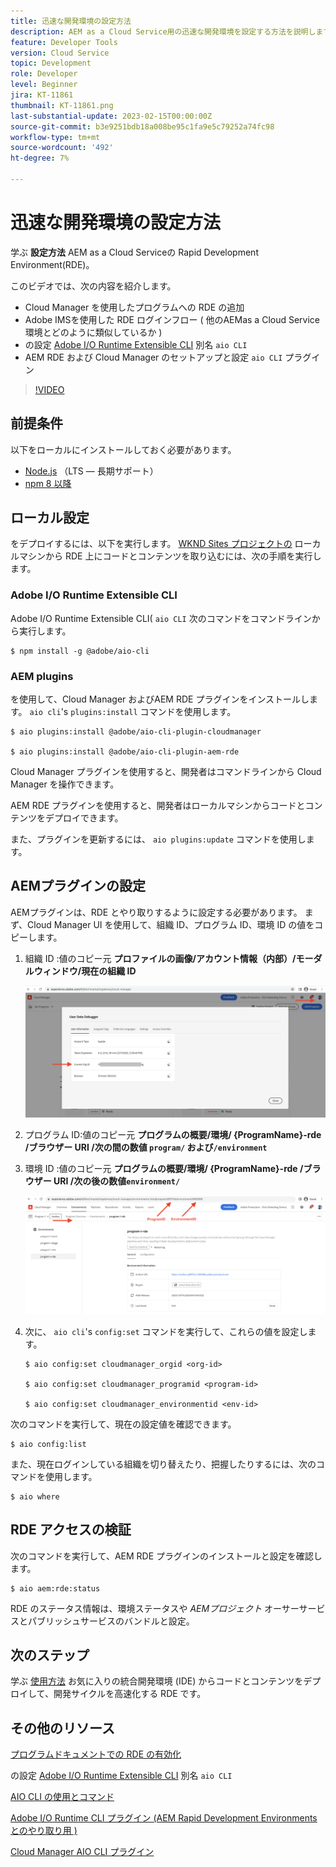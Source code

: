 ```yaml
---
title: 迅速な開発環境の設定方法
description: AEM as a Cloud Service用の迅速な開発環境を設定する方法を説明します。
feature: Developer Tools
version: Cloud Service
topic: Development
role: Developer
level: Beginner
jira: KT-11861
thumbnail: KT-11861.png
last-substantial-update: 2023-02-15T00:00:00Z
source-git-commit: b3e9251bdb18a008be95c1fa9e5c79252a74fc98
workflow-type: tm+mt
source-wordcount: '492'
ht-degree: 7%

---
```



# 迅速な開発環境の設定方法

学ぶ **設定方法** AEM as a Cloud Serviceの Rapid Development Environment(RDE)。

このビデオでは、次の内容を紹介します。

- Cloud Manager を使用したプログラムへの RDE の追加
- Adobe IMSを使用した RDE ログインフロー ( 他のAEMas a Cloud Service環境とどのように類似しているか )
- の設定 [Adobe I/O Runtime Extensible CLI](https://developer.adobe.com/runtime/docs/guides/tools/cli_install/) 別名 `aio CLI`
- AEM RDE および Cloud Manager のセットアップと設定 `aio CLI` プラグイン

>[!VIDEO](https://video.tv.adobe.com/v/3415490?quality=12&learn=on)

## 前提条件

以下をローカルにインストールしておく必要があります。

- [Node.js](https://nodejs.org/ja/) （LTS — 長期サポート）
- [npm 8 以降](https://docs.npmjs.com/)

## ローカル設定

をデプロイするには、以下を実行します。 [WKND Sites プロジェクトの](https://github.com/adobe/aem-guides-wknd#aem-wknd-sites-project) ローカルマシンから RDE 上にコードとコンテンツを取り込むには、次の手順を実行します。

### Adobe I/O Runtime Extensible CLI

Adobe I/O Runtime Extensible CLI( `aio CLI` 次のコマンドをコマンドラインから実行します。

```shell
$ npm install -g @adobe/aio-cli
```

### AEM plugins

を使用して、Cloud Manager およびAEM RDE プラグインをインストールします。 `aio cli`&#39;s `plugins:install` コマンドを使用します。

```shell
$ aio plugins:install @adobe/aio-cli-plugin-cloudmanager

$ aio plugins:install @adobe/aio-cli-plugin-aem-rde
```

Cloud Manager プラグインを使用すると、開発者はコマンドラインから Cloud Manager を操作できます。

AEM RDE プラグインを使用すると、開発者はローカルマシンからコードとコンテンツをデプロイできます。

また、プラグインを更新するには、 `aio plugins:update` コマンドを使用します。

## AEMプラグインの設定

AEMプラグインは、RDE とやり取りするように設定する必要があります。 まず、Cloud Manager UI を使用して、組織 ID、プログラム ID、環境 ID の値をコピーします。

1. 組織 ID :値のコピー元 **プロファイルの画像/アカウント情報（内部）/モーダルウィンドウ/現在の組織 ID**

   ![組織 ID](./assets/Org-ID.png)

1. プログラム ID:値のコピー元 **プログラムの概要/環境/ {ProgramName}-rde /ブラウザー URI /次の間の数値 `program/` および`/environment`**

1. 環境 ID :値のコピー元 **プログラムの概要/環境/ {ProgramName}-rde /ブラウザー URI /次の後の数値`environment/`**

   ![プログラムおよび環境 ID](./assets/Program-Environment-Id.png)

1. 次に、 `aio cli`&#39;s `config:set` コマンドを実行して、これらの値を設定します。

   ```shell
   $ aio config:set cloudmanager_orgid <org-id>
   
   $ aio config:set cloudmanager_programid <program-id>
   
   $ aio config:set cloudmanager_environmentid <env-id>
   ```

次のコマンドを実行して、現在の設定値を確認できます。

```shell
$ aio config:list
```

また、現在ログインしている組織を切り替えたり、把握したりするには、次のコマンドを使用します。

```shell
$ aio where
```

## RDE アクセスの検証

次のコマンドを実行して、AEM RDE プラグインのインストールと設定を確認します。

```shell
$ aio aem:rde:status
```

RDE のステータス情報は、環境ステータスや _AEMプロジェクト_ オーサーサービスとパブリッシュサービスのバンドルと設定。

## 次のステップ

学ぶ [使用方法](./how-to-use.md) お気に入りの統合開発環境 (IDE) からコードとコンテンツをデプロイして、開発サイクルを高速化する RDE です。


## その他のリソース

[プログラムドキュメントでの RDE の有効化](https://experienceleague.adobe.com/docs/experience-manager-cloud-service/content/implementing/developing/rapid-development-environments.html#enabling-rde-in-a-program)

の設定 [Adobe I/O Runtime Extensible CLI](https://developer.adobe.com/runtime/docs/guides/tools/cli_install/) 別名 `aio CLI`

[AIO CLI の使用とコマンド](https://github.com/adobe/aio-cli#usage)

[Adobe I/O Runtime CLI プラグイン (AEM Rapid Development Environments とのやり取り用 )](https://github.com/adobe/aio-cli-plugin-aem-rde#aio-cli-plugin-aem-rde)

[Cloud Manager AIO CLI プラグイン](https://github.com/adobe/aio-cli-plugin-cloudmanager)
